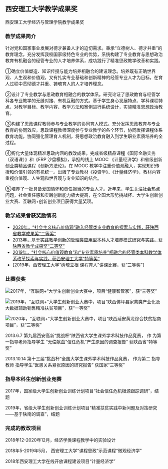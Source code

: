 ## 西安理工大学教学成果奖

西安理工大学经济与管理学院教学成果奖


### 教学成果简介


  针对党和国家事业发展对德才兼备人才的迫切需求。秉承“立德树人、德才并重”的教育理念，充分发挥我校国家级特色专业的优势，系统构建了专业教育与思想政治教育有机融合的经管专业的人才培养体系，成功践行了精准思政教学改革和实践。
  
  ①确立价值塑造、知识传授与能力培养相融合的建设理念。培养既有正确世界观、人生观和价值观，又有扎实专业基础和创新精神的经管专业人才为目标，在育人过程中贯彻德才并重、铸魂育人的人才培养理念。
  
  ②设计了专业教学与思政教育相融合的教学体系。研究论证了思政教育与经管学科各专业教学的无缝对接、有机互融的方式。基于学生身心发展特点、学科课程特点，对教学目标、教学内容、教学方法和案例进行系统设计，实施精准思想政治教育。
  
  ③构建了思政课程教师参与专业教学的协同育人模式。充分发挥思政教育与专业教育的协同效应，思政课程教师深度参与专业教学的各个环节，协同发挥课程体系教育功能，协同强化管理育人机制，将思想政治教育融入到学生职业素质培养的全过程。
  
  ④孵化大量体现精准思政内涵的教改成果。完成省级精品课程《国际金融实务（双语课）》和《ERP 沙盘模拟》，承担的线上 MOOC 《计量经济学》和省级创新创业类精品课程《创新方法论》。在 MOOC 教学中注重价值观融入，实现知识传授和价值引领的有机统一。出版了专业教材《投资学》、《计量经济学》，教材内容重视价值观、人生观和世界观与专业知识的结合。
  
  ⑤培养了一批具备爱国情怀和责任担当的专业人才。近年来，学生关注社会热点问题，社会责任感和实践创新能力极大提高，在全国大形势挑战杯、大学生创新创业大赛、互联网+创新创业项目获得大量奖项。


### 教学成果曾获奖励情况

- [2020年，“社会主义核心价值观”融入经管类专业教育的探索与实践，获陕西省教学成果奖“二等奖”](https://github.com/dakuamao/kcsz.com/blob/gh-pages/%E6%95%99%E5%AD%A6%E6%88%90%E6%9E%9C%E5%A5%962.jpg)
- [2013年，基于实践教学创新的管理类应用型本科人才培养模式研究与实践，获陕西省教学成果奖“二等奖”](https://github.com/dakuamao/kcsz.com/blob/gh-pages/jxcgj.jpg)
- [2019年，“社会核心价值观教育”和“专业素质培养”相融合的经管类本科教学体系改革探索与实践，获西安理工大学“特等奖”](https://github.com/dakuamao/kcsz.com/blob/gh-pages/jxcg.jpg)
- [2019年，西安理工大学“树魂立根 课程育人”讲课比赛，获“三等奖”]
### 比赛获奖

![2017年，“互联网+”大学生创新创业大赛中，项目“健康智管家”，获“三等奖”](../2017hlwj.gif)


![2019年，“互联网+”大学生创新创业大赛中，项目“陕西佛坪县家禽类产业化及大数据辅助销售精准扶贫项目”，获“一等奖”](../hlwj2019.jpg)

![2020年，“互联网+”大学生创新创业大赛中，项目“陕西延安黄龙综合扶贫招商项目”，获“三等奖”](../hlwj2020.jpg)


2013.6.7 第九届西安高新“挑战杯”陕西省大学生课外学术科技作品竞赛， 作
为第一指导老师指导学生 “无偿献血“信任危机”产生原因的调查报告”
获陕西省“特等奖”

2013.10.14 第十三届“挑战杯”全国大学生课外学术科技作品竞赛， 作为第二
指导教师 指导学生“医患关系紧张原因的研究报告” 获国家“三等奖”
### 指导本科生创新创业竞赛
2017年，国家级大学生创新创业训练计划项目“社会信任危机根源跟踪调研”，结题

2019年，省级大学生创新创业训练计划项目“精准扶贫实践中新问题及对策研究——基于陕南的调查”，结题
### 完成的教改项目
2018年12-2020年12月，经济学类课程教学中的实验设计

2018年5-2019年5月， 西安理工大学“课程思政”示范课程“微观经济学”

2018年西安理工大学在线开放课程建设项目“计量经济学”



